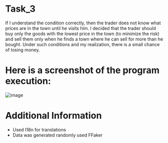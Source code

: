 # Task_3
If I understand the condition correctly, then the trader does not know what prices are in the town until he visits him. 
I decided that the trader should buy only the goods with the lowest price in the town (to minimize the risk) and sell them only when he finds a town where he can sell for more than he bought. 
Under such conditions and my realization, there is a small chance of losing money.
# Here is a screenshot of the program execution:
![image](https://user-images.githubusercontent.com/57140993/124530183-b1e1a780-de14-11eb-9c9f-0418f0668e5a.png)
# Additional Information
- Used I18n for translations
- Data was generated randomly used FFaker
